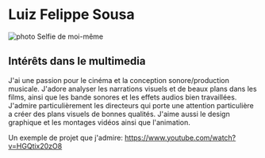 # Luiz Felippe Sousa 

![photo](/medias/Image.jpg)
Selfie de moi-même 

## **Intérêts dans le multimedia** 
J'ai une passion pour le cinéma et la conception sonore/production musicale. J'adore analyser les narrations visuels et de beaux plans dans les films, ainsi que les bande sonores et les effets audios bien travaillées. J'admire particulièrement les directeurs qui porte une attention particulière a créer des plans visuels de bonnes qualités. J'aime aussi le design
graphique et les montages vidéos ainsi que l'animation.

Un exemple de projet que j'admire: 
<https://www.youtube.com/watch?v=HGQtix20zO8>

